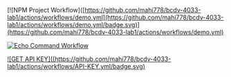 [![NPM Project Workflow]([https://github.com/mahi778/bcdv-4033-lab1/actions/workflows/demo.yml](https://github.com/mahi778/bcdv-4033-lab1/actions/workflows/demo.yml/badge.svg)](https://github.com/mahi778/bcdv-4033-lab1/actions/workflows/demo.yml)

[![Echo Command Workflow](https://github.com/mahi778/bcdv-4033-lab1/actions/workflows/echo-command.yml/badge.svg)](https://github.com/mahi778/bcdv-4033-lab1/actions/workflows/echo-command.yml)

[![GET API KEY]((https://github.com/mahi778/bcdv-4033-lab1/actions/workflows/API-KEY.yml/badge.svg)](https://github.com/mahi778/bcdv-4033-lab1/actions/workflows/API-KEY.yml)
